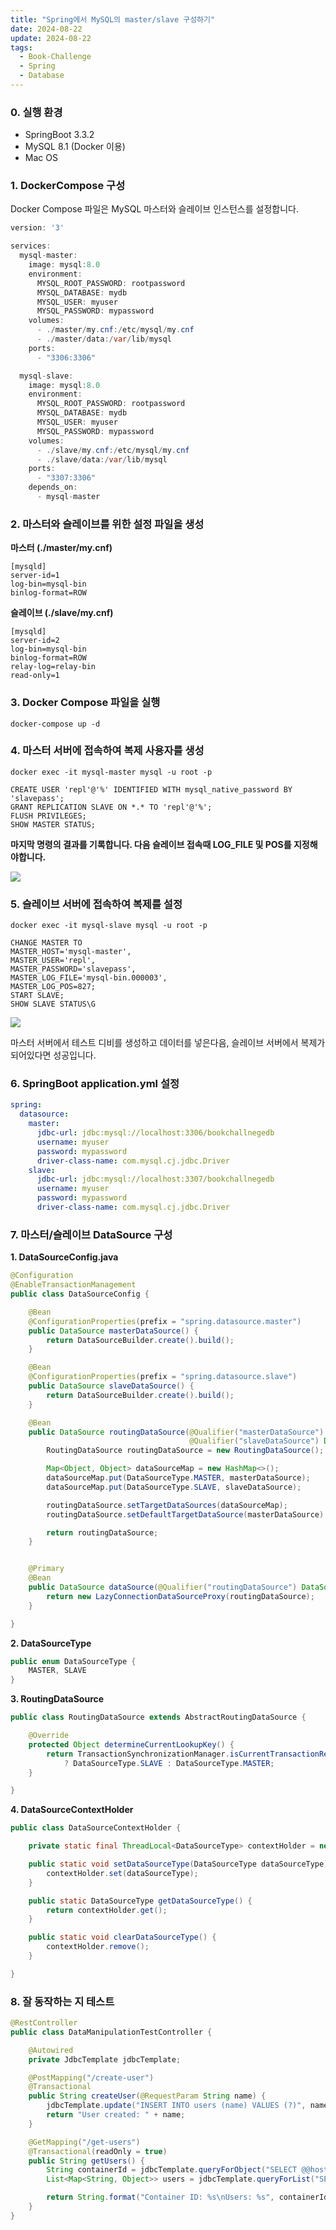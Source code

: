 ```yaml
---
title: "Spring에서 MySQL의 master/slave 구성하기"
date: 2024-08-22
update: 2024-08-22
tags:
  - Book-Challenge
  - Spring
  - Database
---
```

### 0. 실행 환경

- SpringBoot 3.3.2
- MySQL 8.1 (Docker 이용)
- Mac OS

### 1. DockerCompose 구성

Docker Compose 파일은 MySQL 마스터와 슬레이브 인스턴스를 설정합니다.

```java
version: '3'

services:
  mysql-master:
    image: mysql:8.0
    environment:
      MYSQL_ROOT_PASSWORD: rootpassword
      MYSQL_DATABASE: mydb
      MYSQL_USER: myuser
      MYSQL_PASSWORD: mypassword
    volumes:
      - ./master/my.cnf:/etc/mysql/my.cnf
      - ./master/data:/var/lib/mysql
    ports:
      - "3306:3306"

  mysql-slave:
    image: mysql:8.0
    environment:
      MYSQL_ROOT_PASSWORD: rootpassword
      MYSQL_DATABASE: mydb
      MYSQL_USER: myuser
      MYSQL_PASSWORD: mypassword
    volumes:
      - ./slave/my.cnf:/etc/mysql/my.cnf
      - ./slave/data:/var/lib/mysql
    ports:
      - "3307:3306"
    depends_on:
      - mysql-master
```

### 2. 마스터와 슬레이브를 위한 설정 파일을 생성

**마스터 (./master/my.cnf)**

```text
[mysqld]
server-id=1
log-bin=mysql-bin
binlog-format=ROW
```

**슬레이브 (./slave/my.cnf)**

```text
[mysqld]
server-id=2
log-bin=mysql-bin
binlog-format=ROW
relay-log=relay-bin
read-only=1
```

### 3. Docker Compose 파일을 실행

```shell
docker-compose up -d
```

### 4. 마스터 서버에 접속하여 복제 사용자를 생성

```shell
docker exec -it mysql-master mysql -u root -p

CREATE USER 'repl'@'%' IDENTIFIED WITH mysql_native_password BY 'slavepass';
GRANT REPLICATION SLAVE ON *.* TO 'repl'@'%';
FLUSH PRIVILEGES;
SHOW MASTER STATUS;
```
**마지막 명령의 결과를 기록합니다. 다음 슬레이브 접속때 LOG_FILE 및 POS를 지정해야합니다.**

![](img.png)

### 5. 슬레이브 서버에 접속하여 복제를 설정

```shell
docker exec -it mysql-slave mysql -u root -p

CHANGE MASTER TO
MASTER_HOST='mysql-master',
MASTER_USER='repl',
MASTER_PASSWORD='slavepass',
MASTER_LOG_FILE='mysql-bin.000003',
MASTER_LOG_POS=827;
START SLAVE;
SHOW SLAVE STATUS\G
```

![](img_1.png)

마스터 서버에서 테스트 디비를 생성하고 데이터를 넣은다음, 슬레이브 서버에서 복제가 되어있다면 성공입니다. 

### 6. SpringBoot application.yml 설정

```yaml
spring:
  datasource:
    master:
      jdbc-url: jdbc:mysql://localhost:3306/bookchallnegedb
      username: myuser
      password: mypassword
      driver-class-name: com.mysql.cj.jdbc.Driver
    slave:
      jdbc-url: jdbc:mysql://localhost:3307/bookchallnegedb
      username: myuser
      password: mypassword
      driver-class-name: com.mysql.cj.jdbc.Driver
```

### 7. 마스터/슬레이브 DataSource 구성

**1. DataSourceConfig.java**

```java
@Configuration
@EnableTransactionManagement
public class DataSourceConfig {

    @Bean
    @ConfigurationProperties(prefix = "spring.datasource.master")
    public DataSource masterDataSource() {
        return DataSourceBuilder.create().build();
    }

    @Bean
    @ConfigurationProperties(prefix = "spring.datasource.slave")
    public DataSource slaveDataSource() {
        return DataSourceBuilder.create().build();
    }

    @Bean
    public DataSource routingDataSource(@Qualifier("masterDataSource") DataSource masterDataSource,
                                        @Qualifier("slaveDataSource") DataSource slaveDataSource) {
        RoutingDataSource routingDataSource = new RoutingDataSource();

        Map<Object, Object> dataSourceMap = new HashMap<>();
        dataSourceMap.put(DataSourceType.MASTER, masterDataSource);
        dataSourceMap.put(DataSourceType.SLAVE, slaveDataSource);

        routingDataSource.setTargetDataSources(dataSourceMap);
        routingDataSource.setDefaultTargetDataSource(masterDataSource);

        return routingDataSource;
    }


    @Primary
    @Bean
    public DataSource dataSource(@Qualifier("routingDataSource") DataSource routingDataSource) {
        return new LazyConnectionDataSourceProxy(routingDataSource);
    }

}
```

**2. DataSourceType**

```java
public enum DataSourceType {
    MASTER, SLAVE
}
```

**3. RoutingDataSource**

```java
public class RoutingDataSource extends AbstractRoutingDataSource {

    @Override
    protected Object determineCurrentLookupKey() {
        return TransactionSynchronizationManager.isCurrentTransactionReadOnly()
            ? DataSourceType.SLAVE : DataSourceType.MASTER;
    }

}
```
**4. DataSourceContextHolder**

```java
public class DataSourceContextHolder {

    private static final ThreadLocal<DataSourceType> contextHolder = new ThreadLocal<>();

    public static void setDataSourceType(DataSourceType dataSourceType) {
        contextHolder.set(dataSourceType);
    }

    public static DataSourceType getDataSourceType() {
        return contextHolder.get();
    }

    public static void clearDataSourceType() {
        contextHolder.remove();
    }

}
```

### 8. 잘 동작하는 지 테스트

```java
@RestController
public class DataManipulationTestController {

    @Autowired
    private JdbcTemplate jdbcTemplate;

    @PostMapping("/create-user")
    @Transactional
    public String createUser(@RequestParam String name) {
        jdbcTemplate.update("INSERT INTO users (name) VALUES (?)", name);
        return "User created: " + name;
    }

    @GetMapping("/get-users")
    @Transactional(readOnly = true)
    public String getUsers() {
        String containerId = jdbcTemplate.queryForObject("SELECT @@hostname", String.class); // 컨테이너아이디 확인해보기
        List<Map<String, Object>> users = jdbcTemplate.queryForList("SELECT * FROM users");

        return String.format("Container ID: %s\nUsers: %s", containerId, users.toString());
    }
}
```